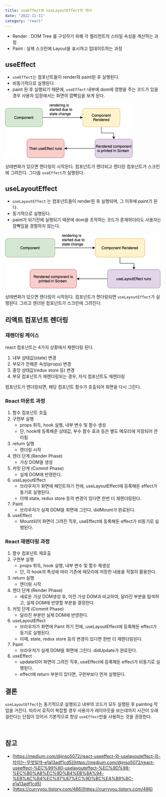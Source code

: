 ```yaml
---
title: useEffect와 useLayoutEffect의 차이
date: "2022-11-11"
category: "react"
---
```


- Render : DOM Tree 를 구성하기 위해 각 엘리먼트의 스타일 속성을 계산하는 과정
- Paint : 실제 스크린에 Layout을 표시하고 업데이트하는 과정

## useEffect

- `useEffect`는 컴포넌트들이 render와 paint된 후 실행된다.
- 비동기적으로 실행된다.
- paint 된 후 실행되기 때문에, `useEffect` 내부에 dom에 영향을 주는 코드가 있을 경우 사용자 입장에서는 화면의 깜빡임을 보게 된다.

![useEffect](./images/useeffect.png)

상태변화가 있으면 렌더링이 시작된다. 컴포넌트가 렌더되고 렌더된 컴포넌트가 스크린에 그려진다. 그다음 `useEffect`가 실행된다.

## useLayoutEffect

- `useLayoutEffect` 는 컴포넌트들이 render된 후 실행되며, 그 이후에 paint가 된다.
- 동기적으로 실행된다.
- paint가 되기전에 실행되기 때문에 dom을 조작하는 코드가 존재하더라도 사용자는 깜빡임을 경험하지 않는다.

![useLayoutEffect](./images/uselayouteffect.png)

상태변화가 있으면 렌더링이 시작된다. 컴포넌트가 렌더링되면 `useLayoutEffect`가 실행된다. 그리고 렌더된 컴포넌트가 스크린에 그려진다.

## 리액트 컴포넌트 렌더링

### 재렌더링 케이스

react 컴포넌트는 4가지 상황에서 재렌더링 된다.

1. 내부 상태값(state) 변경
2. 부모가 전해준 속성(props) 변경
3. 중앙 상태값(redux store 등) 변경
4. 부모 컴포넌트가 재렌더링되는 경우, 자식 컴포넌트도 재렌더링

컴포넌트가 렌더링되면, 해당 컴포넌트 함수가 호출되어 화면을 다시 그린다.

### React 마운트 과정

1. 함수 컴포넌트 호출
2. 구현부 실행
   - props 취득, hook 실행, 내부 변수 및 함수 생성
   - 단, hook에 등록해준 상태값, 부수 함수 효과 등은 별도 메모리에 저장되어 관리됨
3. return 실행
   - 렌더링 시작
4. 렌더 단계 (Render Phase)
   - 가상 DOM을 생성
5. 커밋 단계 (Commit Phase)
   - 실제 DOM에 반영한다.
6. useLayoutEffect
   - 브라우저가 화면에 페인트하기 전에, useLayoutEffect에 등록해둔 effect가 동기로 실행된다.
   - 이때 state, redux store 등의 변경이 있다면 한번 더 재렌더링된다.
7. Paint
   - 브라우저가 실제 DOM을 화면에 그린다. didMount가 완료된다.
8. useEffect
   - Mount되어 화면이 그려진 직후, useEffect에 등록해둔 effect가 비동기로 실행된다.

### React 재렌더링 과정

1. 함수 컴포넌트 재호출
2. 구현부 실행
   - props 취득, hook 실행, 내부 변수 및 함수 재생성
   - 단, 각 hook의 특성에 따라 기존에 메모리에 저장한 내용을 적절히 활용한다.
3. return 실행
   - 렌더링 시작
4. 렌더 단계 (Render Phase)
   - 새로운 가상 DOM생성 후, 이전 가상 DOM과 비교하여, 달라진 부분을 탐색하고, 실제 DOM에 반영할 부분을 결정한다.
5. 커밋 단계 (Commit Phase)
   - 달라진 부분만 실제 DOM에 반영한다.
6. useLayoutEffect
   - 브라우저가 화면에 Paint 하기 전에, useLayoutEffect에 등록해둔 effect가 동기로 실행된다.
   - 이때, state, redux store 등의 변경이 있다면 한번 더 재렌더링된다.
7. Paint
   - 브라우저가 실제 DOM을 화면에 그린다. didUpdate가 완료된다.
8. useEffect
   - update되어 화면이 그려진 직후, useEffect에 등록해둔 effect가 비동기로 실행된다.
   - effect에 return 부분이 있다면, 구현부보다 먼저 실행된다.

## 결론

`useLayoutEffect`는 동기적으로 실행되고 내부의 코드가 모두 실행된 후 painting 작업을 거친다. 따라서 로직이 복잡할 경우 사용자가 레이아웃을 보는데까지 시간이 오래걸린다는 단점이 있어서 기본적으로 항상 `useEffect`만을 사용하는 것을 권장한다.

<br/>

## 참고

- [https://medium.com/@jnso5072/react-useeffect-와-uselayouteffect-의-차이는-무엇일까-e1a13adf1cd5](https://medium.com/@jnso5072/react-useeffect-%EC%99%80-uselayouteffect-%EC%9D%98-%EC%B0%A8%EC%9D%B4%EB%8A%94-%EB%AC%B4%EC%97%87%EC%9D%BC%EA%B9%8C-e1a13adf1cd5)
- [https://curryyou.tistory.com/486](https://curryyou.tistory.com/486)
